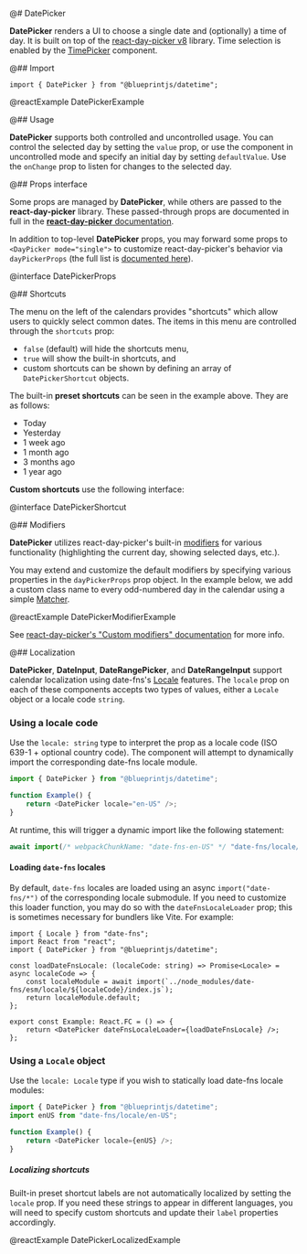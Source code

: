 @# DatePicker

**DatePicker** renders a UI to choose a single date and (optionally) a time of day.
It is built on top of the [react-day-picker v8](https://daypicker.dev/v8) library.
Time selection is enabled by the [TimePicker](#datetime/timepicker) component.

@## Import

```tsx
import { DatePicker } from "@blueprintjs/datetime";
```

@reactExample DatePickerExample

@## Usage

**DatePicker** supports both controlled and uncontrolled usage. You can control the selected day by setting the `value`
prop, or use the component in uncontrolled mode and specify an initial day by setting `defaultValue`. Use the `onChange`
prop to listen for changes to the selected day.

@## Props interface

Some props are managed by **DatePicker**, while others are passed to the **react-day-picker** library. These
passed-through props are documented in full in the
[**react-day-picker** documentation](https://daypicker.dev/v8).

In addition to top-level **DatePicker** props, you may forward some props to `<DayPicker mode="single">` to customize
react-day-picker's behavior via `dayPickerProps` (the full list is
[documented here](https://daypicker.dev/v8/api/interfaces/DayPickerSingleProps)).

@interface DatePickerProps

@## Shortcuts

The menu on the left of the calendars provides "shortcuts" which allow users to quickly select common dates.
The items in this menu are controlled through the `shortcuts` prop:

-   `false` (default) will hide the shortcuts menu,
-   `true` will show the built-in shortcuts, and
-   custom shortcuts can be shown by defining an array of `DatePickerShortcut` objects.

The built-in **preset shortcuts** can be seen in the example above. They are as follows:

-   Today
-   Yesterday
-   1 week ago
-   1 month ago
-   3 months ago
-   1 year ago

**Custom shortcuts** use the following interface:

@interface DatePickerShortcut

@## Modifiers

**DatePicker** utilizes react-day-picker's built-in [modifiers](https://daypicker.dev/guides/custom-modifiers#built-in-modifiers) for
various functionality (highlighting the current day, showing selected days, etc.).

You may extend and customize the default modifiers by specifying various properties in the `dayPickerProps` prop object.
In the example below, we add a custom class name to every odd-numbered day in the calendar using a simple
[Matcher](https://daypicker.dev/api/type-aliases/Matcher).

@reactExample DatePickerModifierExample

See [react-day-picker's "Custom modifiers" documentation](https://daypicker.dev/guides/custom-modifiers)
for more info.

@## Localization

**DatePicker**, **DateInput**, **DateRangePicker**, and **DateRangeInput** support calendar
localization using date-fns's [Locale](https://date-fns.org/v2.28.0/docs/Locale) features. The `locale` prop on each
of these components accepts two types of values, either a `Locale` object or a locale code `string`.

### Using a locale code

Use the `locale: string` type to interpret the prop as a locale code (ISO 639-1 + optional country code).
The component will attempt to dynamically import the corresponding date-fns locale module.

```ts
import { DatePicker } from "@blueprintjs/datetime";

function Example() {
    return <DatePicker locale="en-US" />;
}
```

At runtime, this will trigger a dynamic import like the following statement:

```ts
await import(/* webpackChunkName: "date-fns-en-US" */ "date-fns/locale/en-US");
```

#### Loading `date-fns` locales

By default, `date-fns` locales are loaded using an async `import("date-fns/*")` of the corresponding locale submodule.
If you need to customize this loader function, you may do so with the `dateFnsLocaleLoader` prop; this is sometimes
necessary for bundlers like Vite. For example:

```tsx
import { Locale } from "date-fns";
import React from "react";
import { DatePicker } from "@blueprintjs/datetime";

const loadDateFnsLocale: (localeCode: string) => Promise<Locale> = async localeCode => {
    const localeModule = await import(`../node_modules/date-fns/esm/locale/${localeCode}/index.js`);
    return localeModule.default;
};

export const Example: React.FC = () => {
    return <DatePicker dateFnsLocaleLoader={loadDateFnsLocale} />;
};
```

### Using a `Locale` object

Use the `locale: Locale` type if you wish to statically load date-fns locale modules:

```ts
import { DatePicker } from "@blueprintjs/datetime";
import enUS from "date-fns/locale/en-US";

function Example() {
    return <DatePicker locale={enUS} />;
}
```

<div class="@ns-callout @ns-intent-warning @ns-icon-warning-sign @ns-callout-has-body-content">
    <h5 class="@ns-heading">

Localizing shortcuts

</h5>

Built-in preset shortcut labels are not automatically localized by setting the `locale` prop. If you need these
strings to appear in different languages, you will need to specify custom shortcuts and update their `label`
properties accordingly.

</div>

@reactExample DatePickerLocalizedExample
